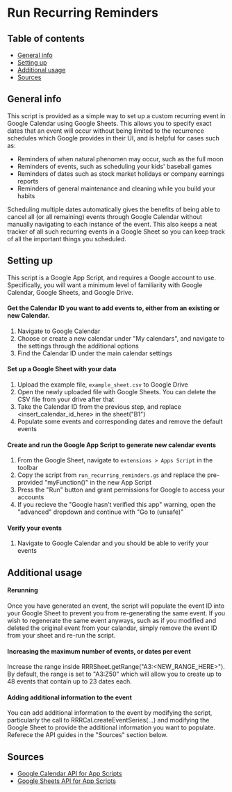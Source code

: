 # Run Recurring Reminders


## Table of contents
* [General info](#general-info)
* [Setting up](#setting-up)
* [Additional usage](#additional-usage)
* [Sources](#sources)


## General info
This script is provided as a simple way to set up a custom recurring event in Google Calendar using Google Sheets. This allows you to specify exact dates that an event will occur without being limited to the recurrence schedules which Google provides in their UI, and is helpful for cases such as:

- Reminders of when natural phenomen may occur, such as the full moon
- Reminders of events, such as scheduling your kids' baseball games
- Reminders of dates such as stock market holidays or company earnings reports
- Reminders of general maintenance and cleaning while you build your habits

Scheduling multiple dates automatically gives the benefits of being able to cancel all (or all remaining) events through Google Calendar without manually navigating to each instance of the event. This also keeps a neat tracker of all such recurring events in a Google Sheet so you can keep track of all the important things you scheduled.

## Setting up
This script is a Google App Script, and requires a Google account to use.
Specifically, you will want a minimum level of familiarity with Google Calendar, Google Sheets, and Google Drive.

#### Get the Calendar ID you want to add events to, either from an existing or new Calendar.
1. Navigate to Google Calendar
2. Choose or create a new calendar under "My calendars", and navigate to the settings through the additional options
3. Find the Calendar ID under the main calendar settings

#### Set up a Google Sheet with your data
1. Upload the example file, ```example_sheet.csv``` to Google Drive
2. Open the newly uploaded file with Google Sheets. You can delete the CSV file from your drive after that
3. Take the Calendar ID from the previous step, and replace <insert_calendar_id_here> in the sheet("B1")
4. Populate some events and corresponding dates and remove the default events

#### Create and run the Google App Script to generate new calendar events
1. From the Google Sheet, navigate to ``` extensions > Apps Script ``` in the toolbar
2. Copy the script from ```run_recurring_reminders.gs``` and replace the pre-provided "myFunction()" in the new App Script
3. Press the "Run" button and grant permissions for Google to access your accounts
4. If you recieve the "Google hasn’t verified this app" warning, open the "advanced" dropdown and continue with "Go to <project name> (unsafe)"

#### Verify your events
1. Navigate to Google Calendar and you should be able to verify your events

## Additional usage

#### Rerunning
Once you have generated an event, the script will populate the event ID into your Google Sheet to prevent you from re-generating the same event. If you wish to regenerate the same event anyways, such as if you modified and deleted the original event from your calandar, simply remove the event ID from your sheet and re-run the script.

#### Increasing the maximum number of events, or dates per event
Increase the range inside RRRSheet.getRange("A3:<NEW_RANGE_HERE>"). By default, the range is set to "A3:Z50" which will allow you to create up to 48 events that contain up to 23 dates each. 

#### Adding additional information to the event
You can add additional information to the event by modifying the script, particularly the call to RRRCal.createEventSeries(...) and modifying the Google Sheet to provide the additional information you want to populate. Referece the API guides in the "Sources" section below.

## Sources
- [Google Calendar API for App Scripts](https://developers.google.com/apps-script/reference/calendar/calendar)
- [Google Sheets API for App Scripts](https://developers.google.com/apps-script/reference/spreadsheet/range)